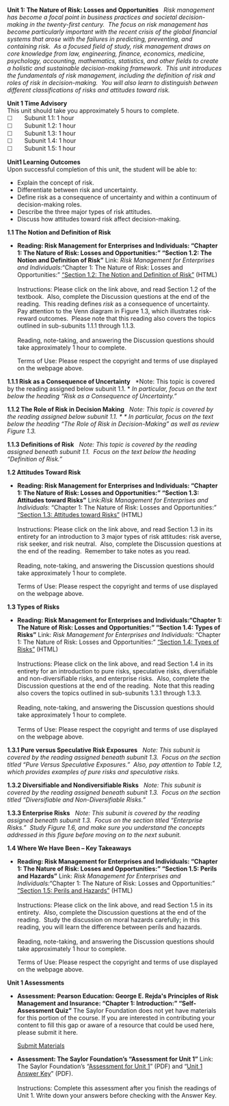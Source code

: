**Unit 1: The Nature of Risk: Losses and Opportunities** <span
id="1"></span> 
*Risk management has become a focal point in business practices and
societal decision-making in the twenty-first century.  The focus on risk
management has become particularly important with the recent crisis of
the global financial systems that arose with the failures in predicting,
preventing, and containing risk.  As a focused field of study, risk
management draws on core knowledge from law, engineering, finance,
economics, medicine, psychology, accounting, mathematics, statistics,
and other fields to create a holistic and sustainable decision-making
framework.  This unit introduces the fundamentals of risk management,
including the definition of risk and roles of risk in decision-making. 
You will also learn to distinguish between different classifications of
risks and attitudes toward risk.*

**Unit 1 Time Advisory**  
This unit should take you approximately 5 hours to complete.  
 <span
style="color: rgb(51, 51, 51); font-family: sans-serif; line-height: 16.78333282470703px; ">☐</span> 
     Subunit 1.1: 1 hour  
 <span
style="color: rgb(51, 51, 51); font-family: sans-serif; line-height: 16.78333282470703px; ">☐</span> 
     Subunit 1.2: 1 hour  
 <span
style="color: rgb(51, 51, 51); font-family: sans-serif; line-height: 16.78333282470703px; ">☐</span> 
     Subunit 1.3: 1 hour  
 <span
style="color: rgb(51, 51, 51); font-family: sans-serif; line-height: 16.78333282470703px; ">☐</span>  
    Subunit 1.4: 1 hour  
 <span
style="color: rgb(51, 51, 51); font-family: sans-serif; line-height: 16.78333282470703px; ">☐</span>  
    Subunit 1.5: 1 hour

**Unit1 Learning Outcomes**  
Upon successful completion of this unit, the student will be able to:   
-   Explain the concept of risk.
-   Differentiate between risk and uncertainty.
-   Define risk as a consequence of uncertainty and within a continuum
    of decision-making roles.
-   Describe the three major types of risk attitudes.
-   Discuss how attitudes toward risk affect decision-making.

**1.1 The Notion and Definition of Risk** <span id="1.1"></span> 
-   **Reading: Risk Management for Enterprises and Individuals: “Chapter
    1: The Nature of Risk: Losses and Opportunities:” “Section 1.2: The
    Notion and Definition of Risk”**
    Link: *Risk Management for Enterprises and Individuals:*“Chapter 1:
    The Nature of Risk: Losses and Opportunities:” [“Section 1.2: The
    Notion and Definition of
    Risk”](http://www.saylor.org/site/wp-content/uploads/2013/06/Risk-Management-Ch1.pdf)
    (HTML)  
        
     Instructions: Please click on the link above, and read Section 1.2
    of the textbook.  Also, complete the Discussion questions at the end
    of the reading.  This reading defines *risk* as a consequence of
    uncertainty.  Pay attention to the Venn diagram in Figure 1.3, which
    illustrates risk-reward outcomes.  Please note that this reading
    also covers the topics outlined in sub-subunits 1.1.1 through
    1.1.3.  
        
     Reading, note-taking, and answering the Discussion questions should
    take approximately 1 hour to complete.  
      
     Terms of Use: Please respect the copyright and terms of use
    displayed on the webpage above.

**1.1.1 Risk as a Consequence of Uncertainty** <span id="1.1.1"></span> 
*Note: This topic is covered by the reading assigned below subunit
1.1. * *In particular, focus on the text below the heading “Risk as a
Consequence of Uncertainty.”*

**1.1.2 The Role of Risk in Decision Making** <span id="1.1.2"></span> 
*Note: This topic is covered by the reading assigned below subunit
1.1. * * In particular, focus on the text below the heading “The Role of
Risk in Decision-Making” as well as review Figure 1.3.*

**1.1.3 Definitions of Risk** <span id="1.1.3"></span> 
*Note: This topic is covered by the reading assigned beneath subunit
1.1.  Focus on the text below the heading “Definition of Risk.”*

**1.2 Attitudes Toward Risk** <span id="1.2"></span> 
-   **Reading: Risk Management for Enterprises and Individuals: “Chapter
    1: The Nature of Risk: Losses and Opportunities:” “Section 1.3:
    Attitudes toward Risks”**
    Link:*Risk Management for Enterprises and Individuals*: “Chapter 1:
    The Nature of Risk: Losses and Opportunities:” [“Section 1.3:
    Attitudes toward
    Risks”](http://www.saylor.org/site/wp-content/uploads/2013/06/Risk-Management-Ch1.pdf)
    (HTML)  
        
     Instructions: Please click on the link above, and read Section 1.3
    in its entirety for an introduction to 3 major types of risk
    attitudes: risk averse, risk seeker, and risk neutral.  Also,
    complete the Discussion questions at the end of the reading. 
    Remember to take notes as you read.   
        
     Reading, note-taking, and answering the Discussion questions should
    take approximately 1 hour to complete.  
      
     Terms of Use: Please respect the copyright and terms of use
    displayed on the webpage above.

**1.3 Types of Risks** <span id="1.3"></span> 
-   **Reading: Risk Management for Enterprises and Individuals:“Chapter
    1: The Nature of Risk: Losses and Opportunities:” “Section 1.4:
    Types of Risks”**
    Link: *Risk Management for Enterprises and Individuals*: “Chapter 1:
    The Nature of Risk: Losses and Opportunities:” [“Section 1.4: Types
    of
    Risks”](http://www.saylor.org/site/wp-content/uploads/2013/06/Risk-Management-Ch1.pdf)
    (HTML)  
        
     Instructions: Please click on the link above, and read Section 1.4
    in its entirety for an introduction to pure risks, speculative
    risks, diversifiable and non-diversifiable risks, and enterprise
    risks.  Also, complete the Discussion questions at the end of the
    reading.  Note that this reading also covers the topics outlined in
    sub-subunits 1.3.1 through 1.3.3.  
        
     Reading, note-taking, and answering the Discussion questions should
    take approximately 1 hour to complete.  
        
     Terms of Use: Please respect the copyright and terms of use
    displayed on the webpage above.

**1.3.1 Pure versus Speculative Risk Exposures** <span
id="1.3.1"></span> 
*Note: This subunit is covered by the reading assigned beneath subunit
1.3.  Focus on the section titled “Pure Versus Speculative Exposures.” 
Also, pay attention to Table 1.2, which provides examples of pure risks
and speculative risks.*

**1.3.2 Diversifiable and Nondiversifiable Risks** <span
id="1.3.2"></span> 
*Note: This subunit is covered by the reading assigned beneath subunit
1.3.  Focus on the section titled “Diversifiable and Non-Diversifiable
Risks.”*

**1.3.3 Enterprise Risks** <span id="1.3.3"></span> 
*Note: This subunit is covered by the reading assigned beneath subunit
1.3.  Focus on the section titled “Enterprise Risks.”  Study Figure 1.6,
and make sure you understand the concepts addressed in this figure
before moving on to the next subunit.*

**1.4 Where We Have Been – Key Takeaways** <span id="1.4"></span> 
-   **Reading: Risk Management for Enterprises and Individuals: “Chapter
    1: The Nature of Risk: Losses and Opportunities:” “Section 1.5:
    Perils and Hazards”**
    Link: *Risk Management for Enterprises and Individuals:*“Chapter 1:
    The Nature of Risk: Losses and Opportunities:” [“Section 1.5: Perils
    and
    Hazards”](http://www.saylor.org/site/wp-content/uploads/2013/06/Risk-Management-Ch1.pdf)
    (HTML)  
        
     Instructions: Please click on the link above, and read Section 1.5
    in its entirety.  Also, complete the Discussion questions at the end
    of the reading.  Study the discussion on moral hazards carefully; in
    this reading, you will learn the difference between perils and
    hazards.  
        
     Reading, note-taking, and answering the Discussion questions should
    take approximately 1 hour to complete.  
      
     Terms of Use: Please respect the copyright and terms of use
    displayed on the webpage above.

**Unit 1 Assessments** <span id="1.5"></span> 
-   **Assessment: Pearson Education: George E. Rejda's Principles of
    Risk Management and Insurance: “Chapter 1: Introduction:”
    “Self-Assessment Quiz”**
    The Saylor Foundation does not yet have materials for this portion
    of the course. If you are interested in contributing your content to
    fill this gap or aware of a resource that could be used here, please
    submit it here.

    [Submit Materials](/contribute/)

-   **Assessment: The Saylor Foundation’s “Assessment for Unit 1”**
    Link: The Saylor Foundation’s “[Assessment for Unit
    1](http://www.saylor.org/site/wp-content/uploads/2012/08/BUS404-Unit-1-Assessment-FINAL.pdf)”
    (PDF) and “[Unit 1 Answer
    Key](http://www.saylor.org/site/wp-content/uploads/2012/08/BUS404-Unit-1-Assessment-Answer-Key-FINAL.pdf)”
    (PDF).  
        
     Instructions: Complete this assessment after you finish the
    readings of Unit 1. Write down your answers before checking with the
    Answer Key.


